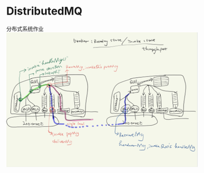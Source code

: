 # DistributedMQ
分布式系统作业
![description](https://github.com/WinterCyan/DistributedMQ/blob/master/GitResources/description.jpg)
